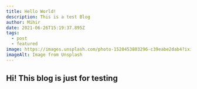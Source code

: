 ```yaml
---
title: Hello World!
description: This is a test Blog
author: Mihir
date: 2021-06-26T15:19:37.895Z
tags:
  - post
  - featured
image: https://images.unsplash.com/photo-1520453803296-c39eabe2dab4?ixid=MnwxMjA3fDB8MHxzZWFyY2h8NXx8aGVsbG98ZW58MHx8MHx8&ixlib=rb-1.2.1&auto=format&fit=crop&w=500&q=60
imageAlt: Image from Unsplash
---
```

## Hi! This blog is just for testing
